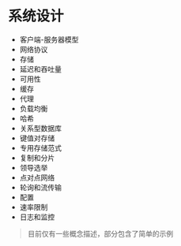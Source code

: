 # 系统设计

- 客户端-服务器模型
- 网络协议
- 存储
- 延迟和吞吐量
- 可用性
- 缓存
- 代理
- 负载均衡
- 哈希
- 关系型数据库
- 键值对存储
- 专用存储范式
- 复制和分片
- 领导选举
- 点对点网络
- 轮询和流传输
- 配置
- 速率限制
- 日志和监控

> 目前仅有一些概念描述，部分包含了简单的示例
